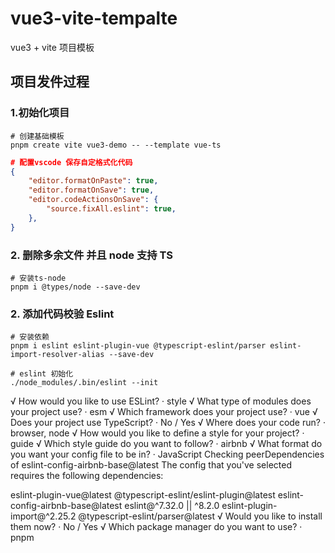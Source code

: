 # vue3-vite-tempalte
vue3 + vite 项目模板
## 项目发件过程
### 1.初始化项目
```shell
# 创建基础模板
pnpm create vite vue3-demo -- --template vue-ts
```
```json
# 配置vscode 保存自定格式化代码
{
    "editor.formatOnPaste": true,
    "editor.formatOnSave": true,
    "editor.codeActionsOnSave": {
        "source.fixAll.eslint": true,
    },
}
```

### 2. 删除多余文件 并且 node 支持 TS
```shell
# 安装ts-node
pnpm i @types/node --save-dev
```

### 2. 添加代码校验 Eslint

```
# 安装依赖
pnpm i eslint eslint-plugin-vue @typescript-eslint/parser eslint-import-resolver-alias --save-dev

# eslint 初始化
./node_modules/.bin/eslint --init
```
√ How would you like to use ESLint? · style
√ What type of modules does your project use? · esm
√ Which framework does your project use? · vue
√ Does your project use TypeScript? · No / Yes
√ Where does your code run? · browser, node
√ How would you like to define a style for your project? · guide
√ Which style guide do you want to follow? · airbnb
√ What format do you want your config file to be in? · JavaScript
Checking peerDependencies of eslint-config-airbnb-base@latest
The config that you've selected requires the following dependencies:

eslint-plugin-vue@latest @typescript-eslint/eslint-plugin@latest eslint-config-airbnb-base@latest eslint@^7.32.0 || ^8.2.0 eslint-plugin-import@^2.25.2 @typescript-eslint/parser@latest
√ Would you like to install them now? · No / Yes
√ Which package manager do you want to use? · pnpm